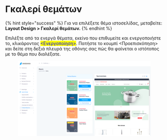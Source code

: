 # Γκαλερί θεμάτων

{% hint style="success" %}
Για να επιλέξετε θέμα ιστοσελίδας, μεταβείτε: **Layout Design > Γκαλερί θεμάτων.**
{% endhint %}

Επιλέξτε από τα ενεργά θέματα, εκείνο που επιθυμείτε και ενεργοποιήστε το, κλικάροντας <mark style="color:blue;"><Ενεργοποίηση></mark>. Πατήστε το κουμπί <Προεπισκόπηση> και δείτε στη δεξιά πλευρά της οθόνης σας πώς θα φαίνεται ο ιστότοπος με το θέμα που διαλέξατε.

<figure><img src="../.gitbook/assets/ScreenHunter 99.png" alt=""><figcaption></figcaption></figure>
